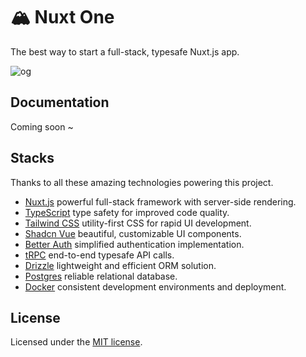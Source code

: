 # 🏔️ Nuxt One

The best way to start a full-stack, typesafe Nuxt.js app.

<img src="https://cdn.jsdelivr.net/gh/easy-temps/easy-static/og.png" alt="og" />

## Documentation

Coming soon ~ 

## Stacks

Thanks to all these amazing technologies powering this project.

- [Nuxt.js](https://nuxt.com/) powerful full-stack framework with server-side rendering.
- [TypeScript](https://www.typescriptlang.org/) type safety for improved code quality.
- [Tailwind CSS](https://tailwindcss.com/) utility-first CSS for rapid UI development.
- [Shadcn Vue](https://www.shadcn-vue.com/) beautiful, customizable UI components.
- [Better Auth](https://better-auth.com/) simplified authentication implementation.
- [tRPC](https://trpc.io/) end-to-end typesafe API calls.
- [Drizzle](https://orm.drizzle.team/) lightweight and efficient ORM solution.
- [Postgres](https://www.postgresql.org/) reliable relational database.
- [Docker](https://www.docker.com/) consistent development environments and deployment.

## License

Licensed under the [MIT license](https://github.com/easy-temps/nuxt-one/blob/main/LICENSE).
